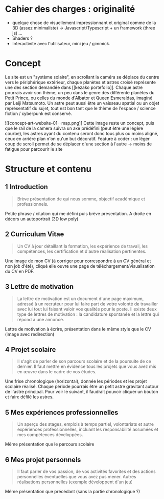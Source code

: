 # Cahier des charges : originalité
- quelque chose de visuellement impressionnant et original comme de la 3D (assez minimaliste) ->  Javascript/Typescript + un framework (three js) …
- Shaders ?
- Interactivité avec l'utilisateur, mini jeu / gimmick.
# Concept
Le site est un "système solaire", en scrollant la caméra se déplace du centre vers le périphérique extérieur, chaque planètes et astres croisé représente une des section demandée dans [[kezako portefolio]]. Chaque astre pourrais avoir son thème, un peu dans le genre des différente planètes du Petit Prince, ou celles du monde d'Albator et Queen Esmeraldas, imaginé par Leiji Matsumoto. Un astre peut aussi être un vaisseau spatial ou un objet représentatif du sujet, tout est bon tant que le thème de l'espace / science fiction / cyberpunk est conservé.

![[concept-art-website-01--map.png]]
Cette image reste un concept, puis que le rail de la camera suivra un axe prédéfini (peut être une légère courbe), les astres ayant du contenu seront donc tous plus ou moins aligné, ceux en arrière plan n'on qu'un but décoratif.
Feature à coder : un léger coup de scroll permet de se déplacer d'une section à l'autre -> moins de fatigue pour parcourir le site
# Structure et contenu
## 1 Introduction
> Brève présentation de qui nous somme, objectif académique et professionnels.

Petite phrase / citation qui me défini puis brève présentation. A droite en décors un autoportrait (3D low poly)
## 2 Curriculum Vitae
> Un CV à jour détaillant la formation, les expérience de travail, les compétences, les certification et d'autre réalisation pertinentes.

Une image de mon CV (à corriger pour correspondre à un CV général et non job d'été), cliqué elle ouvre une page de téléchargement/visualisation du CV en PDF.
## 3 Lettre de motivation
> La lettre de motivation est un document d'une page maximum, adressé à un recruteur pour lui faire part de votre volonté de travailler avec lui tout lui faisant valoir vos qualités pour le poste. Il existe deux type de lettres de motivation : la candidature spontanée et la lettre qui répond à une annonce.

Lettre de motivation à écrire, présentation dans le même style que le CV (image avec redirection)
## 4 Projet scolaire
> Il s'agit de parler de son parcours scolaire et de la poursuite de ce dernier. Il faut mettre en évidence tous les projets que vous avez mis en œuvre dans le cadre de vos études.

Une frise chronologique (horizontal), donnée les périodes et les projet scolaire réalisé.
Chaque période pourrais être un petit astre gravitant autour de l'astre principal. Pour voir le suivant, il faudrait pouvoir cliquer un bouton et faire défilé les astres. 
## 5 Mes expériences professionnelles
> Un aperçu des stages, emplois à temps partiel, volontariats et autre expériences professionnelles, incluant les responsabilité assumées et mes compétences développées.

Même présentation que le parcours scolaire
## 6 Mes projet personnels
> Il faut parler de vos passion, de vos activités favorites et des actions personnelles éventuelles que vous avez pus mener.
> Autres réalisations personnelles (exemple développent d'un jeu)

Même présentation que précédant (sans la partie chronologique ?)